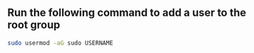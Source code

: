 ## Run the following command to add a user to the root group
```bash
sudo usermod -aG sudo USERNAME
```